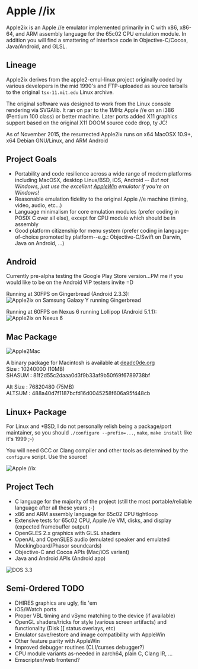 Apple //ix
==========

Apple2ix is an Apple //e emulator implemented primarily in C with x86, x86-64, and ARM assembly language for the 65c02 CPU emulation module.  In addition you will find a smattering of interface code in Objective-C/Cocoa, Java/Android, and GLSL.

Lineage
-------

Apple2ix derives from the apple2-emul-linux project originally coded by various developers in the mid 1990's and FTP-uploaded as source tarballs to the original `tsx-11.mit.edu` Linux archive.

The original software was designed to work from the Linux console rendering via SVGAlib.  It ran on par to the 1MHz Apple //e on an i386 (Pentium 100 class) or better machine.  Later ports added X11 graphics support based on the original X11 DOOM source code drop, ty JC!

As of November 2015, the resurrected Apple2ix runs on x64 MacOSX 10.9+, x64 Debian GNU/Linux, and ARM Android

Project Goals
-------------

* Portability and code resilience across a wide range of modern platforms including MacOSX, desktop Linux/BSD, iOS, Android -- *But not Windows, just use the excellent [AppleWin](https://github.com/AppleWin/AppleWin) emulator if you're on Windows!*
* Reasonable emulation fidelity to the original Apple //e machine (timing, video, audio, etc...)
* Language minimalism for core emulation modules (prefer coding in POSIX C over all else), except for CPU module which should be in assembly
* Good platform citizenship for menu system (prefer coding in language-of-choice promoted by platform--e.g.: Objective-C/Swift on Darwin, Java on Android, ...)

Android
-------

Currently pre-alpha testing the Google Play Store version...PM me if you would like to be on the Android VIP testers invite =D

Running at 30FPS on Gingerbread (Android 2.3.3):
![Apple2ix on Samsung Galaxy Y running Gingerbread](https://raw.github.com/mauiaaron/apple2/master/docs/android-galaxyY.png "Apple //ix")

Running at 60FPS on Nexus 6 running Lollipop (Android 5.1.1):
![Apple2ix on Nexus 6](https://raw.github.com/mauiaaron/apple2/master/docs/android-nexus6.png "Apple //ix")

Mac Package
-----------

![Apple2Mac](https://raw.github.com/mauiaaron/apple2/master/docs/Apple2Mac.png "Apple2Mac")

A binary package for Macintosh is available at [deadc0de.org](http://deadc0de.org/Apple2Mac/Apple2Mac-0.9.dmg)  
Size : 10240000 (10MB)  
SHASUM : 81f2d55c2daaa0d3f9b33af9b50f69f6789738bf  

Alt Size : 76820480 (75MB)  
ALTSUM : 488a40d7f1187bcfd16d0045258f606a95f448cb  

Linux+ Package
--------------

For Linux and *BSD, I do not personally relish being a package/port maintainer, so you should `./configure --prefix=...`, `make`, `make install` like it's 1999 ;-)

You will need GCC or Clang compiler and other tools as determined by the `configure` script.  Use the source!

![Apple //ix](https://raw.github.com/mauiaaron/apple2/master/docs/Apple2ix.png "Apple //ix")

Project Tech
------------

* C language for the majority of the project (still the most portable/reliable language after all these years ;-)
* x86 and ARM assembly language for 65c02 CPU tightloop
* Extensive tests for 65c02 CPU, Apple //e VM, disks, and display (expected framebuffer output)
* OpenGLES 2.x graphics with GLSL shaders
* OpenAL and OpenSLES audio (emulated speaker and emulated Mockingboard/Phasor soundcards)
* Objective-C and Cocoa APIs (Mac/iOS variant)
* Java and Android APIs (Android app)

![DOS 3.3](https://raw.github.com/mauiaaron/apple2/master/docs/DOS33.png "DOS 3.3 Applesoft BASIC and //e monitor")

Semi-Ordered TODO
-----------------

* DHIRES graphics are ugly, fix 'em
* iOS/iWatch ports
* Proper VBL timing and vSync matching to the device (if available)
* OpenGL shaders/tricks for style (various screen artifacts) and functionality (Disk ][ status overlays, etc)
* Emulator save/restore and image compatibility with AppleWin
* Other feature parity with AppleWin
* Improved debugger routines (CLI/curses debugger?)
* CPU module variants as-needed in aarch64, plain C, Clang IR, ...
* Emscripten/web frontend?
